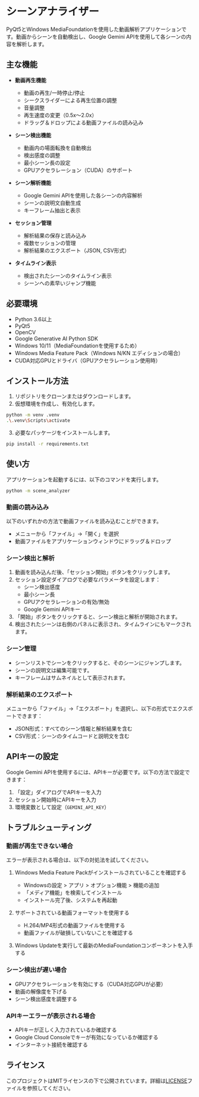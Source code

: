 # シーンアナライザー

PyQt5とWindows MediaFoundationを使用した動画解析アプリケーションです。動画からシーンを自動検出し、Google Gemini APIを使用して各シーンの内容を解析します。

## 主な機能

- **動画再生機能**
  - 動画の再生/一時停止/停止
  - シークスライダーによる再生位置の調整
  - 音量調整
  - 再生速度の変更（0.5x〜2.0x）
  - ドラッグ＆ドロップによる動画ファイルの読み込み

- **シーン検出機能**
  - 動画内の場面転換を自動検出
  - 検出感度の調整
  - 最小シーン長の設定
  - GPUアクセラレーション（CUDA）のサポート

- **シーン解析機能**
  - Google Gemini APIを使用した各シーンの内容解析
  - シーンの説明文自動生成
  - キーフレーム抽出と表示

- **セッション管理**
  - 解析結果の保存と読み込み
  - 複数セッションの管理
  - 解析結果のエクスポート（JSON, CSV形式）

- **タイムライン表示**
  - 検出されたシーンのタイムライン表示
  - シーンへの素早いジャンプ機能

## 必要環境

- Python 3.6以上
- PyQt5
- OpenCV
- Google Generative AI Python SDK
- Windows 10/11（MediaFoundationを使用するため）
- Windows Media Feature Pack（Windows N/KN エディションの場合）
- CUDA対応GPUとドライバ（GPUアクセラレーション使用時）

## インストール方法

1. リポジトリをクローンまたはダウンロードします。
2. 仮想環境を作成し、有効化します。

```bash
python -m venv .venv
.\.venv\Scripts\activate
```

3. 必要なパッケージをインストールします。

```bash
pip install -r requirements.txt
```

## 使い方

アプリケーションを起動するには、以下のコマンドを実行します。

```bash
python -m scene_analyzer
```

### 動画の読み込み

以下のいずれかの方法で動画ファイルを読み込むことができます。

- メニューから「ファイル」→「開く」を選択
- 動画ファイルをアプリケーションウィンドウにドラッグ＆ドロップ

### シーン検出と解析

1. 動画を読み込んだ後、「セッション開始」ボタンをクリックします。
2. セッション設定ダイアログで必要なパラメータを設定します：
   - シーン検出感度
   - 最小シーン長
   - GPUアクセラレーションの有効/無効
   - Google Gemini APIキー
3. 「開始」ボタンをクリックすると、シーン検出と解析が開始されます。
4. 検出されたシーンは右側のパネルに表示され、タイムラインにもマークされます。

### シーン管理

- シーンリストでシーンをクリックすると、そのシーンにジャンプします。
- シーンの説明文は編集可能です。
- キーフレームはサムネイルとして表示されます。

### 解析結果のエクスポート

メニューから「ファイル」→「エクスポート」を選択し、以下の形式でエクスポートできます：

- JSON形式：すべてのシーン情報と解析結果を含む
- CSV形式：シーンのタイムコードと説明文を含む

## APIキーの設定

Google Gemini APIを使用するには、APIキーが必要です。以下の方法で設定できます：

1. 「設定」ダイアログでAPIキーを入力
2. セッション開始時にAPIキーを入力
3. 環境変数として設定（`GEMINI_API_KEY`）

## トラブルシューティング

### 動画が再生できない場合

エラーが表示される場合は、以下の対処法を試してください。

1. Windows Media Feature Packがインストールされていることを確認する
   - Windowsの設定 > アプリ > オプション機能 > 機能の追加
   - 「メディア機能」を検索してインストール
   - インストール完了後、システムを再起動

2. サポートされている動画フォーマットを使用する
   - H.264/MP4形式の動画ファイルを使用する
   - 動画ファイルが破損していないことを確認する

3. Windows Updateを実行して最新のMediaFoundationコンポーネントを入手する

### シーン検出が遅い場合

- GPUアクセラレーションを有効にする（CUDA対応GPUが必要）
- 動画の解像度を下げる
- シーン検出感度を調整する

### APIキーエラーが表示される場合

- APIキーが正しく入力されているか確認する
- Google Cloud Consoleでキーが有効になっているか確認する
- インターネット接続を確認する

## ライセンス

このプロジェクトはMITライセンスの下で公開されています。詳細は[LICENSE](LICENSE)ファイルを参照してください。 
